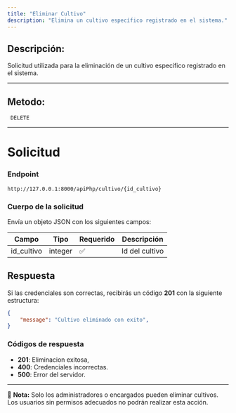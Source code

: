 ```yaml
---
title: "Eliminar Cultivo"
description: "Elimina un cultivo específico registrado en el sistema."
---
```



## Descripción:
Solicitud utilizada para la eliminación de un cultivo específico registrado en el sistema.

---


## Metodo: 
```
 DELETE
```
---


# **Solicitud**

### **Endpoint**
```
http://127.0.0.1:8000/apiPhp/cultivo/{id_cultivo}
```

### **Cuerpo de la solicitud**
Envía un objeto JSON con los siguientes campos:


| Campo          | Tipo   | Requerido | Descripción                |
|----------------|--------|-----------|-----------------------------|
| id_cultivo             | integer | ✅       | Id del cultivo |

## **Respuesta**

Si las credenciales son correctas, recibirás un código **201** con la siguiente estructura:

```json
{
    "message": "Cultivo eliminado con exito",
}
```


### **Códigos de respuesta**
- **201**: Eliminacion exitosa, 
- **400**: Credenciales incorrectas.
- **500**: Error del servidor.

---

📄 **Nota:** Solo los administradores o encargados pueden eliminar cultivos. Los usuarios sin permisos adecuados no podrán realizar esta acción.



